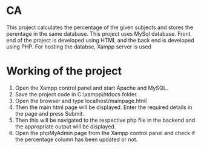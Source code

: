 # CA

This project calculates the percentage of the given subjects and stores the perentage in the same database.
This project uses MySql database.
Front end of the project is developed using HTML and the back end is developed using PHP.
For hosting the databse, Xampp server is used

# Working of the project

1. Open the Xampp control panel and start Apache and MySQL.
2. Save the project code in C:\xampp\htdocs folder.
3. Open the browser and type localhost/mainpage.html 
4. Then the main html page will be displayed. Enter the required details in the page and press Submit.
5. Then this will be navigated to the respective php file in the backend and the appropriate output will be displayed.
6. Open the phpMyAdmin page from the Xampp control panel and check if the percentage column has been updated or not.
